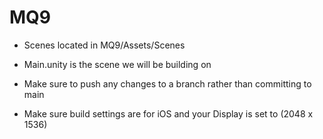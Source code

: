 # MQ9

- Scenes located in MQ9/Assets/Scenes

- Main.unity is the scene we will be building on 

- Make sure to push any changes to a branch rather than committing to main

- Make sure build settings are for iOS and your Display is set to (2048 x 1536)
